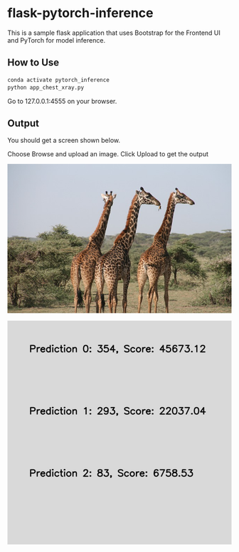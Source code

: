 # flask-pytorch-inference

This is a sample flask application that uses Bootstrap for the Frontend UI and PyTorch for model inference.

## How to Use

```bash
conda activate pytorch_inference
python app_chest_xray.py
```

Go to 127.0.0.1:4555 on your browser.


## Output

You should get a screen shown below.

Choose Browse and upload an image. Click Upload to get the output

![](imgs/giraffe-1330814_640.jpg)


![](imgs/out_giraffe-1330814_640.jpg)
